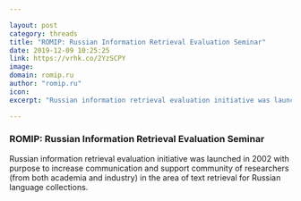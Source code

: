 ```yaml
---

layout: post
category: threads
title: "ROMIP: Russian Information Retrieval Evaluation Seminar"
date: 2019-12-09 10:25:25
link: https://vrhk.co/2YzSCPY
image: 
domain: romip.ru
author: "romip.ru"
icon: 
excerpt: "Russian information retrieval evaluation initiative was launched in 2002 with purpose to increase communication and support community of researchers (from both academia and industry) in the area of text retrieval for Russian language collections."

---
```


### ROMIP: Russian Information Retrieval Evaluation Seminar

Russian information retrieval evaluation initiative was launched in 2002 with purpose to increase communication and support community of researchers (from both academia and industry) in the area of text retrieval for Russian language collections.